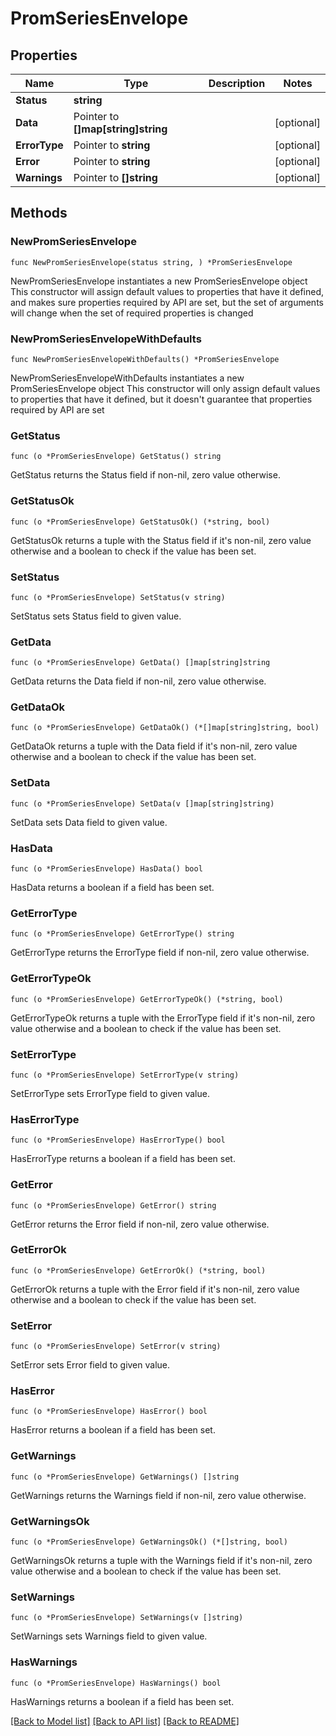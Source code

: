 # PromSeriesEnvelope

## Properties

Name | Type | Description | Notes
------------ | ------------- | ------------- | -------------
**Status** | **string** |  | 
**Data** | Pointer to **[]map[string]string** |  | [optional] 
**ErrorType** | Pointer to **string** |  | [optional] 
**Error** | Pointer to **string** |  | [optional] 
**Warnings** | Pointer to **[]string** |  | [optional] 

## Methods

### NewPromSeriesEnvelope

`func NewPromSeriesEnvelope(status string, ) *PromSeriesEnvelope`

NewPromSeriesEnvelope instantiates a new PromSeriesEnvelope object
This constructor will assign default values to properties that have it defined,
and makes sure properties required by API are set, but the set of arguments
will change when the set of required properties is changed

### NewPromSeriesEnvelopeWithDefaults

`func NewPromSeriesEnvelopeWithDefaults() *PromSeriesEnvelope`

NewPromSeriesEnvelopeWithDefaults instantiates a new PromSeriesEnvelope object
This constructor will only assign default values to properties that have it defined,
but it doesn't guarantee that properties required by API are set

### GetStatus

`func (o *PromSeriesEnvelope) GetStatus() string`

GetStatus returns the Status field if non-nil, zero value otherwise.

### GetStatusOk

`func (o *PromSeriesEnvelope) GetStatusOk() (*string, bool)`

GetStatusOk returns a tuple with the Status field if it's non-nil, zero value otherwise
and a boolean to check if the value has been set.

### SetStatus

`func (o *PromSeriesEnvelope) SetStatus(v string)`

SetStatus sets Status field to given value.


### GetData

`func (o *PromSeriesEnvelope) GetData() []map[string]string`

GetData returns the Data field if non-nil, zero value otherwise.

### GetDataOk

`func (o *PromSeriesEnvelope) GetDataOk() (*[]map[string]string, bool)`

GetDataOk returns a tuple with the Data field if it's non-nil, zero value otherwise
and a boolean to check if the value has been set.

### SetData

`func (o *PromSeriesEnvelope) SetData(v []map[string]string)`

SetData sets Data field to given value.

### HasData

`func (o *PromSeriesEnvelope) HasData() bool`

HasData returns a boolean if a field has been set.

### GetErrorType

`func (o *PromSeriesEnvelope) GetErrorType() string`

GetErrorType returns the ErrorType field if non-nil, zero value otherwise.

### GetErrorTypeOk

`func (o *PromSeriesEnvelope) GetErrorTypeOk() (*string, bool)`

GetErrorTypeOk returns a tuple with the ErrorType field if it's non-nil, zero value otherwise
and a boolean to check if the value has been set.

### SetErrorType

`func (o *PromSeriesEnvelope) SetErrorType(v string)`

SetErrorType sets ErrorType field to given value.

### HasErrorType

`func (o *PromSeriesEnvelope) HasErrorType() bool`

HasErrorType returns a boolean if a field has been set.

### GetError

`func (o *PromSeriesEnvelope) GetError() string`

GetError returns the Error field if non-nil, zero value otherwise.

### GetErrorOk

`func (o *PromSeriesEnvelope) GetErrorOk() (*string, bool)`

GetErrorOk returns a tuple with the Error field if it's non-nil, zero value otherwise
and a boolean to check if the value has been set.

### SetError

`func (o *PromSeriesEnvelope) SetError(v string)`

SetError sets Error field to given value.

### HasError

`func (o *PromSeriesEnvelope) HasError() bool`

HasError returns a boolean if a field has been set.

### GetWarnings

`func (o *PromSeriesEnvelope) GetWarnings() []string`

GetWarnings returns the Warnings field if non-nil, zero value otherwise.

### GetWarningsOk

`func (o *PromSeriesEnvelope) GetWarningsOk() (*[]string, bool)`

GetWarningsOk returns a tuple with the Warnings field if it's non-nil, zero value otherwise
and a boolean to check if the value has been set.

### SetWarnings

`func (o *PromSeriesEnvelope) SetWarnings(v []string)`

SetWarnings sets Warnings field to given value.

### HasWarnings

`func (o *PromSeriesEnvelope) HasWarnings() bool`

HasWarnings returns a boolean if a field has been set.


[[Back to Model list]](../README.md#documentation-for-models) [[Back to API list]](../README.md#documentation-for-api-endpoints) [[Back to README]](../README.md)


